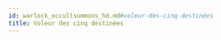 ```yaml
---
id: warlock_occultsummons_hd.md#voleur-des-cinq-destinées
title: Voleur des cinq destinées
---
```


